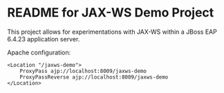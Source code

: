 README for JAX-WS Demo Project
==============================

This project allows for experimentations with JAX-WS within a JBoss EAP 6.4.23 application server.

Apache configuration:
```
<Location "/jaxws-demo">
    ProxyPass ajp://localhost:8009/jaxws-demo
    ProxyPassReverse ajp://localhost:8009/jaxws-demo
</Location>
```